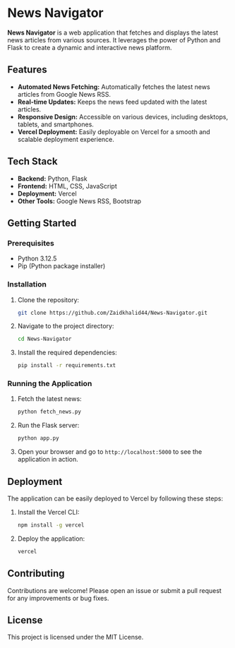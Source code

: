 # News Navigator

**News Navigator** is a web application that fetches and displays the latest news articles from various sources. It leverages the power of Python and Flask to create a dynamic and interactive news platform.

## Features

- **Automated News Fetching:** Automatically fetches the latest news articles from Google News RSS.
- **Real-time Updates:** Keeps the news feed updated with the latest articles.
- **Responsive Design:** Accessible on various devices, including desktops, tablets, and smartphones.
- **Vercel Deployment:** Easily deployable on Vercel for a smooth and scalable deployment experience.

## Tech Stack

- **Backend:** Python, Flask
- **Frontend:** HTML, CSS, JavaScript
- **Deployment:** Vercel
- **Other Tools:** Google News RSS, Bootstrap

## Getting Started

### Prerequisites

- Python 3.12.5
- Pip (Python package installer)

### Installation

1. Clone the repository:
   ```bash
   git clone https://github.com/Zaidkhalid44/News-Navigator.git
   ```
2. Navigate to the project directory:
   ```bash
   cd News-Navigator
   ```
3. Install the required dependencies:
   ```bash
   pip install -r requirements.txt
   ```

### Running the Application

1. Fetch the latest news:
   ```bash
   python fetch_news.py
   ```
2. Run the Flask server:
   ```bash
   python app.py
   ```
3. Open your browser and go to `http://localhost:5000` to see the application in action.

## Deployment

The application can be easily deployed to Vercel by following these steps:

1. Install the Vercel CLI:
   ```bash
   npm install -g vercel
   ```
2. Deploy the application:
   ```bash
   vercel
   ```

## Contributing

Contributions are welcome! Please open an issue or submit a pull request for any improvements or bug fixes.

## License

This project is licensed under the MIT License.
